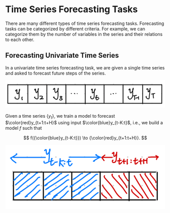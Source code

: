 # Time Series Forecasting Tasks

There are many different types of time series forecasting tasks. Forecasting tasks can be categorized by different criteria. For example, we can categorize them by the number of variables in the series and their relations to each other.


## Forecasting Univariate Time Series

In a univariate time series forecasting task, we are given a single time series and asked to forecast future steps of the series.

![Univariate Time Series Data](assets/timeseries-forecast.tasks/univariate-timeseries-data-labeled.jpg)

Given a time series $\{y_{t}\}$, we train a model to forecast $\color{red}y_{t+1:t+H}$ using input $\color{blue}y_{t-K:t}$, i.e., we build a model $f$ such that

$$
f({\color{blue}y_{t-K:t}}) \to {\color{red}y_{t+1:t+H}}.
$$

![Univaraite TS Task](assets/timeseries-forecast.tasks/univariate-ts-input-pred.jpg)
